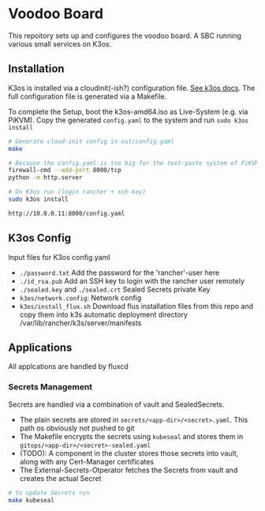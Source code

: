 # Voodoo Board

This repoitory sets up and configures the voodoo board. A SBC running various small services on K3os.

## Installation

K3os is installed via a cloudinit(-ish?) configuration file. [See k3os docs](https://github.com/rancher/k3os/blob/master/README.md#configuration). The full configuration file is generated via a Makefile.

To complete the Setup, boot the k3os-amd64.iso as Live-System (e.g. via PiKVM). Copy the generated `config.yaml` to the system and run `sudo k3os install`

```bash
# Generate cloud-init config in out/config.yaml
make

# Because the config.yaml is too big for the text-paste system of PiKVM, you can host it on a HTTP server
firewall-cmd --add-port 8000/tcp
python -m http.server

# On K3os run (login rancher + ssh-key)
sudo k3os install

http://10.0.0.11:8000/config.yaml
```

## K3os Config

Input files for K3os config.yaml
* `./password.txt` Add the password for the 'rancher'-user here
* `./id_rsa.pub` Add an SSH key to login with the rancher user remotely
* `./sealed.key` and `./sealed.crt` Sealed Secrets private Key
* `k3os/network.config`: Network config
* `k3os/install_flux.sh` Download flus installation files from this repo and copy them into k3s automatic deployment directory /var/lib/rancher/k3s/server/manifests

## Applications
All applcations are handled by fluxcd

### Secrets Management
Secrets are handled via a combination of vault and SealedSecrets.

* The plain secrets are stored in `secrets/<app-dir>/<secret>.yaml`. This path os obviously not pushed to git
* The Makefile encrypts the secrets using `kubeseal` and stores them in `gitops/<app-dir>/<secret>-sealed.yaml`
* (TODO): A component in the cluster stores those secrets into vault, along with any Cert-Manager certificates
* The External-Secrets-Otperator fetches the Secrets from vault and creates the actual Secret

```bash
# to update Secrets run
make kubeseal
```

